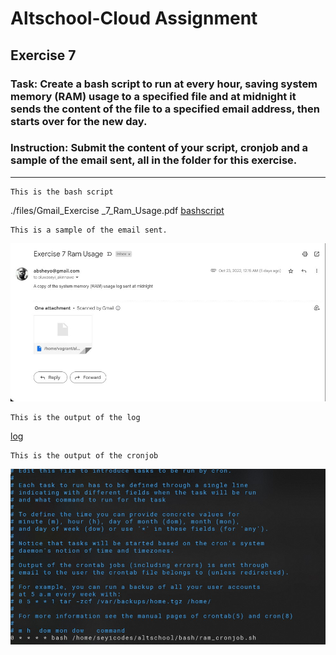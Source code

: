 # Altschool-Cloud Assignment

## Exercise 7

### Task: Create a bash script to run at every hour, saving system memory (RAM) usage to a specified file and at midnight it sends the content of the file to a specified email address, then starts over for the new day.

### Instruction: Submit the content of your script, cronjob and a sample of the email sent, all in the folder for this exercise.

---

```
This is the bash script
```

./files/Gmail_Exercise _7_Ram_Usage.pdf
[bashscript](./files/_home_vagrant_altschool_bash_ram_cronjob.sh)


```
This is a sample of the email sent.
```
![Email](./images/email.jpg)

```
This is the output of the log 
```

[log](./files/_home_vagrant_altschool_assignment_ram_cronjob.log)

```
This is the output of the cronjob 
```

![cronjob](./images/cronjob.jpg)
